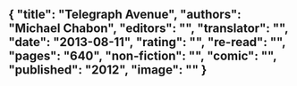 {
 "title": "Telegraph Avenue",
 "authors": "Michael Chabon",
 "editors": "",
 "translator": "",
 "date": "2013-08-11",
 "rating": "",
 "re-read": "",
 "pages": "640",
 "non-fiction": "",
 "comic": "",
 "published": "2012",
 "image": ""
}
---

